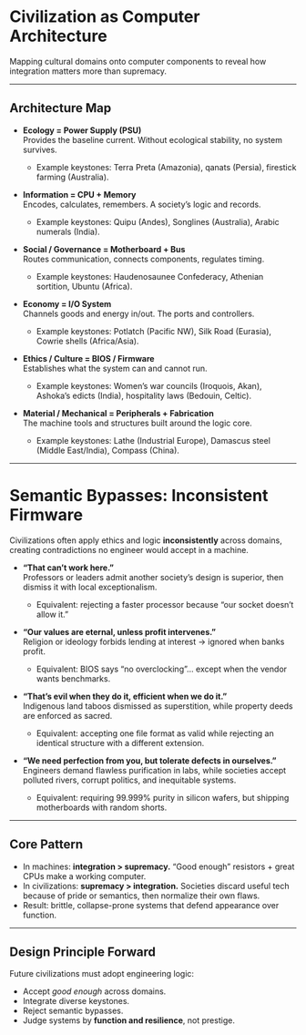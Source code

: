 # Civilization as Computer Architecture

Mapping cultural domains onto computer components to reveal how integration matters more than supremacy.

---

## Architecture Map

- **Ecology = Power Supply (PSU)**  
  Provides the baseline current. Without ecological stability, no system survives.  
  - Example keystones: Terra Preta (Amazonia), qanats (Persia), firestick farming (Australia).

- **Information = CPU + Memory**  
  Encodes, calculates, remembers. A society’s logic and records.  
  - Example keystones: Quipu (Andes), Songlines (Australia), Arabic numerals (India).

- **Social / Governance = Motherboard + Bus**  
  Routes communication, connects components, regulates timing.  
  - Example keystones: Haudenosaunee Confederacy, Athenian sortition, Ubuntu (Africa).

- **Economy = I/O System**  
  Channels goods and energy in/out. The ports and controllers.  
  - Example keystones: Potlatch (Pacific NW), Silk Road (Eurasia), Cowrie shells (Africa/Asia).

- **Ethics / Culture = BIOS / Firmware**  
  Establishes what the system can and cannot run.  
  - Example keystones: Women’s war councils (Iroquois, Akan), Ashoka’s edicts (India), hospitality laws (Bedouin, Celtic).

- **Material / Mechanical = Peripherals + Fabrication**  
  The machine tools and structures built around the logic core.  
  - Example keystones: Lathe (Industrial Europe), Damascus steel (Middle East/India), Compass (China).

---

# Semantic Bypasses: Inconsistent Firmware

Civilizations often apply ethics and logic **inconsistently** across domains, creating contradictions no engineer would accept in a machine.

- **“That can’t work here.”**  
  Professors or leaders admit another society’s design is superior, then dismiss it with local exceptionalism.  
  - Equivalent: rejecting a faster processor because “our socket doesn’t allow it.”

- **“Our values are eternal, unless profit intervenes.”**  
  Religion or ideology forbids lending at interest → ignored when banks profit.  
  - Equivalent: BIOS says “no overclocking”… except when the vendor wants benchmarks.

- **“That’s evil when they do it, efficient when we do it.”**  
  Indigenous land taboos dismissed as superstition, while property deeds are enforced as sacred.  
  - Equivalent: accepting one file format as valid while rejecting an identical structure with a different extension.

- **“We need perfection from you, but tolerate defects in ourselves.”**  
  Engineers demand flawless purification in labs, while societies accept polluted rivers, corrupt politics, and inequitable systems.  
  - Equivalent: requiring 99.999% purity in silicon wafers, but shipping motherboards with random shorts.

---

## Core Pattern

- In machines: **integration > supremacy.** “Good enough” resistors + great CPUs make a working computer.  
- In civilizations: **supremacy > integration.** Societies discard useful tech because of pride or semantics, then normalize their own flaws.  
- Result: brittle, collapse-prone systems that defend appearance over function.

---

## Design Principle Forward

Future civilizations must adopt engineering logic:  
- Accept *good enough* across domains.  
- Integrate diverse keystones.  
- Reject semantic bypasses.  
- Judge systems by **function and resilience**, not prestige.
